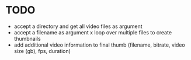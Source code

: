 # TODO
- accept a directory and get all video files as argument
- accept a filename as argument
x loop over multiple files to create thumbnails
- add additional video information to final thumb (filename, bitrate, video size (gb), fps, duration)